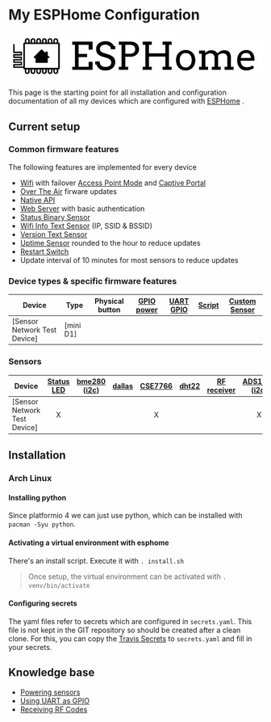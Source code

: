 # My ESPHome Configuration

![ESPHome](logo-text.svg)

This page is the starting point for all installation and configuration documentation of all my devices which are configured with [ESPHome](https://esphome.io/) .

## Current setup

### Common firmware features

The following features are implemented for every device

- [Wifi](https://esphome.io/components/wifi.html) with failover [Access Point Mode](https://esphome.io/components/wifi.html#access-point-mode) and [Captive Portal](https://esphome.io/components/captive_portal.html)
- [Over The Air](https://esphome.io/components/ota.html) firware updates
- [Native API](https://esphome.io/components/api.html)
- [Web Server](https://esphome.io/components/web_server.html) with basic authentication
- [Status Binary Sensor](https://esphome.io/components/binary_sensor/status.html)
- [Wifi Info Text Sensor](https://esphome.io/components/text_sensor/wifi_info.html) (IP, SSID & BSSID)
- [Version Text Sensor](https://esphome.io/components/text_sensor/version.html)
- [Uptime Sensor](https://esphome.io/components/sensor/uptime.html) rounded to the hour to reduce updates
- [Restart Switch](https://esphome.io/components/switch/restart.html)
- Update interval of 10 minutes for most sensors to reduce updates

### Device types & specific firmware features

| Device | Type | Physical button | [GPIO power] | [UART GPIO] | [Script] | [Custom Sensor] |
| -- | -- |:--:|:--:|:--:|:--:|:--:|
| [Sensor Network Test Device]     | [mini D1]             |   |   |   |   |   |

### Sensors

| Device | [Status LED] | [bme280] ([i2c])  | [dallas] | [CSE7766] | [dht22] | [RF receiver] | [ADS1115] ([i2c]) | 
| -- |:--:|:--:|:--:|:--:|:--:|:--:|:--:|
| [Sensor Network Test Device]     | X |   |   | X |   |  | X |

## Installation

### Arch Linux

#### Installing python

Since platformio 4 we can just use python, which can be installed with `pacman -Syu python`.

#### Activating a virtual environment with esphome

There's an install script. Execute it with `. install.sh`
> Once setup, the virtual environment can be activated with `. venv/bin/activate`

#### Configuring secrets

The yaml files refer to secrets which are configured in `secrets.yaml`. This file is not kept in the GIT repository so should be created after a clean clone.
For this, you can copy the [Travis Secrets] to `secrets.yaml` and fill in your secrets.

## Knowledge base

- [Powering sensors](PoweringSensors.md)
- [Using UART as GPIO](UARTasGPIO.md)
- [Receiving RF Codes](RFReceiver.md)

[Travis Secrets]: https://github.com/AlexMekkering/esphome-config/blob/master/.travis-secrets.yaml
[Common Travis Secrets]: https://github.com/AlexMekkering/esphome-config/blob/master/common/.travis-secrets.yaml
[attic_1]: https://github.com/AlexMekkering/esphome-config/blob/master/attic_1.yaml
[Sonoff S20]: https://www.itead.cc/smart-socket.html
[NodeMCU v2]: https://github.com/nodemcu/nodemcu-devkit-v1.0
[Wemos D1 mini Pro v1.0.0]: https://wiki.wemos.cc/products:retired:d1_mini_pro_v1.0.0
[Sonoff 4CH]: https://www.itead.cc/sonoff-4ch.html
[Sonoff 4CH R2]: https://www.itead.cc/sonoff-4ch.html
[Sonoff 4CH Pro]: https://www.itead.cc/sonoff-4ch-pro.html
[Sonoff Pow R2]: https://www.itead.cc/sonoff-pow-r2.html
[Sonoff Dual R1]: https://www.itead.cc/sonoff-dual.html
[Shelly 1]: https://shelly.cloud/shelly1-open-source/
[Script]: https://esphome.io/guides/automations.html#script-execute-action
[Custom Sensor]: https://esphome.io/components/sensor/custom.html
[GPIO power]: PoweringSensors.md
[UART GPIO]: UARTasGPIO.md
[Status LED]: https://esphome.io/components/status_led.html
[bme280]: https://esphome.io/components/sensor/bme280.html
[i2c]: https://esphome.io/components/i2c.html
[dallas]: https://esphome.io/components/sensor/dallas.html
[CSE7766]: https://esphome.io/components/sensor/cse7766.html
[dht22]: https://esphome.io/components/sensor/dht.html
[RF Receiver]: RFReceiver.md
[ADS1115]: https://esphome.io/components/sensor/ads1115.html
